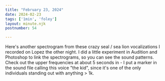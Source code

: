 ```yaml
---
title: "February 23, 2024"
date: 2024-02-23
tags: ['1min', 'foley']
layout: minute.njk
postnumber: 54

---
```


Here's another spectrogram from these crazy seal / sea lion vocalizations I recorded on Lopez the other night.  I did a little experiment in Audition and Photoshop to link the spectrograms, so you can see the sound patterns.  Check out the upper frequencies at about 5 seconds in - I put a marker in the sound file calling this voice "the kid", since it's one of the only individuals standing out with anything > 1k. 

